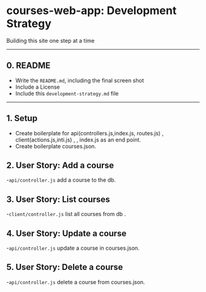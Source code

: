 #  courses-web-app: Development Strategy

Building this site one step at a time

---

## 0. README

- Write the `README.md`, including the final screen shot
- Include a License
- Include this `development-strategy.md` file

---

## 1. Setup

- Create boilerplate for api(controllers.js,index.js, routes.js) , client(actions.js,inti.js) ,  , index.js as an end point. 
- Create boilerplate courses.json.

## 2. User Story: Add a course

-`api/controller.js` add a course to the db.

## 3. User Story: List courses

-`client/controller.js` list all courses from db .

## 4. User Story: Update a course

-`api/controller.js` update a course in courses.json.

## 5. User Story: Delete a course

-`api/controller.js` delete a course from courses.json.
